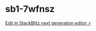 # sb1-7wfnsz

[Edit in StackBlitz next generation editor ⚡️](https://stackblitz.com/~/github.com/karimhyahia/sb1-7wfnsz)